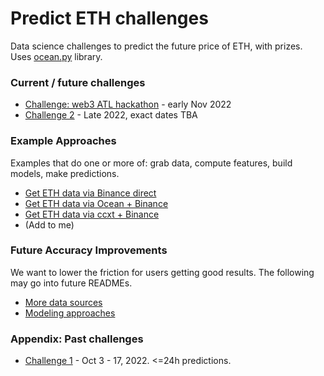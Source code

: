 # Predict ETH challenges

Data science challenges to predict the future price of ETH, with prizes. Uses [ocean.py](https://github.com/oceanprotocol/ocean.py) library.

### Current / future challenges
- [Challenge: web3 ATL hackathon](predict-eth-h1.md) - early Nov 2022
- [Challenge 2](predict-eth2.md) - Late 2022, exact dates TBA

### Example Approaches

Examples that do one or more of: grab data, compute features, build models, make predictions.

- [Get ETH data via Binance direct](examples/get-data-binance-direct.md)
- [Get ETH data via Ocean + Binance](examples/get-data-ocean-binance.md)
- [Get ETH data via ccxt + Binance](examples/get-data-ccxt-binance.md)
- (Add to me)

### Future Accuracy Improvements

We want to lower the friction for users getting good results. The following may go into future READMEs.

- [More data sources](data-sources.md)
- [Modeling approaches](modeling.md)

### Appendix: Past challenges
- [Challenge 1](predict-eth1.md) - Oct 3 - 17, 2022. <=24h predictions.
